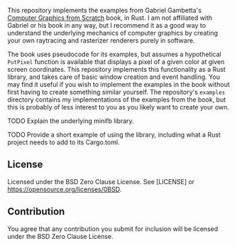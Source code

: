 This repository implements the examples from Gabriel Gambetta's [Computer Graphics from
Scratch](https://gabrielgambetta.com/computer-graphics-from-scratch/) book, in Rust. I am not affiliated with Gabriel or
his book in any way, but I recommend it as a good way to understand the underlying mechanics of computer graphics by
creating your own raytracing and rasterizer renderers purely in software.

The book uses pseudocode for its examples, but assumes a hypothetical `PutPixel` function is available that displays a
pixel of a given color at given screen coordinates. This repository implements this functionality as a Rust library, and
takes care of basic window creation and event handling. You may find it useful if you wish to implement the examples in
the book without first having to create something similar yourself. The repository's `examples` directory contains my
implementations of the examples from the book, but this is probably of less interest to you as you likely want to create
your own.

TODO Explain the underlying minifb library.

TODO Provide a short example of using the library, including what a Rust project needs to add to its Cargo.toml.


## License

Licensed under the BSD Zero Clause License. See [LICENSE] or https://opensource.org/licenses/0BSD.


## Contribution

You agree that any contribution you submit for inclusion will be licensed under the BSD Zero Clause License.
